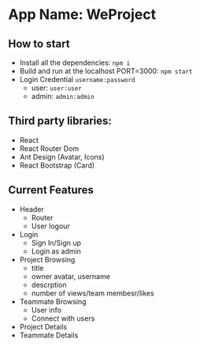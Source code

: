 # App Name: WeProject

## How to start
- Install all the dependencies: `npm i`
- Build and run at the localhost PORT=3000: `npm start`
- Login Credential `username:password`
    - user: `user:user`
    - admin: `admin:admin`

## Third party libraries:
- React
- React Router Dom
- Ant Design (Avatar, Icons)
- React Bootstrap (Card)

## Current Features
- Header
    - Router
    - User logour
- Login
    - Sign In/Sign up
    - Login as admin
- Project Browsing
    - title
    - owner avatar, username
    - descrption
    - number of views/team membesr/likes
- Teammate Browsing
    - User info
    - Connect with users
- Project Details
- Teammate Details



